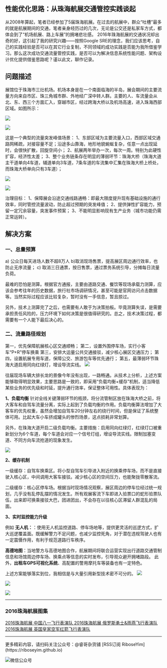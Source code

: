 ## 性能优化思路：从珠海航展交通管控实践谈起

从2008年算起，笔者已经参加了5届珠海航展。在过去的航展中，群众“吐槽”最多的就是航展期间的交通，笔者亲身经历过的几次，无论是公交还是私家车方式，都体会到了“机场航展、路上车展”的拥堵悲壮感。
2016年珠海航展的交通状况却出奇的好，这引起了我的研究兴趣——按照Google SRE的理念，我们应该思考，自己的实践经验是否可以在其它行业复制，不同领域的成功实践是否能为我所借鉴学习。那么这次成功交通流量管控实践，是否可以为解决信息系统性能问题、架构设计优化提供借鉴思路呢？谨以此文，聊作记录。


## 问题描述

展馆位于珠海市三灶机场。机场本身是在一个南面临海的半岛，展会期间的主要流量方向来自市区、珠三角城市群、外地经广深中转人群。主要的人、车流量会从北、东、西三个方面汇入，穿越市区，经过跨海大桥以及机场高速，进入珠海西部区域。如图所示：

![](http://ogtqvs10n.bkt.clouddn.com/Traffic_Question_ZH2016_01.png)

![](http://ogtqvs10n.bkt.clouddn.com/Traffic_Question_ZH2016_02.png)


这是一个典型的流量突发峰值场景：
1、东部区域为主要流量入口，西部区域交通路网稀疏，对接容量不足；沿途多山靠海，地形地貌蜿蜒复杂，任意一点出现延时，会很快扩散，回旋空间小；
2、航展两年举办一次，每次一周。特别为此硬性扩容，经济性太差；
3、整个业务链条存在明显的薄弱环节：珠海大桥（珠海大道主干道单向4车道，辅道单向3车道，7条车道的车流集中汇集在珠海大桥上桥处，而珠海大桥单向只有3车道）；

![](http://ogtqvs10n.bkt.clouddn.com/Traffic_Question_ZH2016_030.png)

![](http://ogtqvs10n.bkt.clouddn.com/Traffic_Question_ZH2016_04.png)

<!--more-->

治理目标：
1、保障展会沿途交通线路通畅：即最大限度提升现有基础设施的通行效率，同时管控流量波动，防止超过预期的突发峰值；
2、提供弹性扩容能力，预留一定冗余容量，突发事件预案；
3、不能明显影响现有生产业务（城市功能仍需正常运转）。

## 解决方案

### 一、总量预算
a) 公众日每天进场人数不超8万人
b)取消现场售票，提高展区周边通行效率，也防止无序流量；
c) 取消三日通票，按日售票，通过票务系统引导，分摊每日流量负荷。

最难的恐怕是测算。根据官方通报，主要由道路交通、餐饮等现场承载力测算，应该会参考往年的历史数据，旅行社市场调研情况，甚至可能是官网访问点击数据等。当然实际过程应该比较复杂，暂时没有一手信息，暂且掠过。

另外，技术上测算完了之后，也需要有人敢于为决策拍板。毕竟测算失误，是需要承担责任风险的，压力环境下如何决策是很值得研究的。总之，技术决策过程，都需要有一个人能下最后决心的。

### 二、流量路径规划

第一，优先保障航展核心区交通顺畅；
第二，设置外围停车场，实行小客车“P+R”停车换乘
第三，安排大运量公共交通接驳，减少核心展区交通压力；
第四，设置航展专用车道，保障公交、旅游包车等优先通行；
第五，最薄弱环节珠海大道启用同向红绿灯，增设导流实线。
![](http://ogtqvs10n.bkt.clouddn.com/Traffic_Question_ZH2016_06.png)

往届现场车辆大排长龙的景像今年没有出现，一路畅通。从技术上分析，上述方案能够取得明显效果，主要思路是一致的，即采用“负载均衡+缓存”机制，适当降低某些业务的优先级和时延，提升通行效率，保证整体可用性。具体表现为：

**1、负载均衡**
针对全线关键薄弱环节的瓶颈，将分流管制区放在珠海大桥之前，将大客车和自驾车流量分离，实际上起到了负载均衡的作用。负载均衡算法增加了大客车的优先权重，虽然会增加自驾车20分钟左右的绕行时间，但是保证了系统整体可用。比起大车小车挤成罐头的惨烈场景，这点损耗非常划算。

另外，在珠海大道开启二级负载均衡。主要措施：启用同向红绿灯，红绿灯口被重新划分为6个车道，每个车道会对应一个信号灯组，增设导流实线。限制加塞变道、不同方向车流抢道的现象发生。

![](http://ogtqvs10n.bkt.clouddn.com/Traffic_Question_ZH2016_08.png)

**2、缓存机制**

一级缓存：自驾车换乘区。将小型自驾车引导进入附近的换乘停车场，而不是直接驶入核心区，中间调用大客车接驳。减少核心区的空间压力，也能聚拢零散客流。

二级缓存：核心区停车场。根据当时现场情况观察，展区周边的停车位经过统一规划，几乎没有乱停乱摆的情况发生。所有观展客流下车即进入验票口的蛇形验票队伍，出来即可换乘接驳大巴，团进团出，不会存在以往核心区滞留人群混乱的局面。

**3、实时监控能力升级**

例如 **无人机：**：使用无人机监控道路、停车场地等，提供更灵活的巡逻方式，扩大巡逻覆盖面。既缓解警力不足问题，也减少监控死角，对于潜在违规驾驶人也有一定震慑作用，有利于规范道路行车秩序。

**高德地图**：当地警方与高德地图合作，航展期间将联合运营实现出行道路交通管制信息和场馆周边停车场、换乘点等信息的实时发布，引导观众避开拥堵路段。
此外，**出租车GPS可视化系统**、高配置的警用摩托车等装备也有一定特色。

上述方案能够落实到位，我相信是与大量引用新型技术密不可分的。
![](http://ogtqvs10n.bkt.clouddn.com/Traffic_Question_ZH2016_09.png)

![](http://ogtqvs10n.bkt.clouddn.com/Traffic_Question_ZH2016_12.png)

![](http://ogtqvs10n.bkt.clouddn.com/Traffic_Question_ZH2016_11.png)

--------------------------------
### 2016珠海航展图集
[2016珠海航展 中国八一飞行表演队 ](http://www.jianshu.com/p/0d67dc1a0ad4)
[2016珠海航展 俄罗斯勇士&雨燕飞行表演队 ](http://www.jianshu.com/p/0d67dc1a0ad4)
[2016珠海航展 英国皇家空军红箭飞行表演队 ](http://www.jianshu.com/p/0d67dc1a0ad4)


<hr>
更多精彩内容，请扫码关注公众号：@睿哥杂货铺  
[RSS订阅 RiboseYim](https://riboseyim.github.io)

![微信公众号](http://o8m8ngokc.bkt.clouddn.com/qrcode_for_gh_896dd3dd5255_344.jpg)
